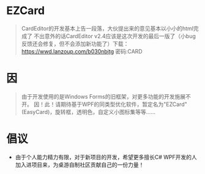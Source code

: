 # EZCard
> CardEditor的开发基本上告一段落，大伙提出来的意见基本以小小的html完成了
> 不出意外的话CardEditor v2.4应该是这次开发的最后一版了（小bug反馈还会修复，但不会添加新功能了）下载：https://wwd.lanzoup.com/b030nbjtg 密码:CARD 

# 因
> 由于开发使用的是Windows Forms的旧框架，对更多功能的开发施展不开。
> 因！此！请期待基于WPF的同类型优化软件，暂定名为"EZCard"(EasyCard)，旋转框，透明色，自定义小图标集等等......

# 倡议
* 由于个人能力精力有限，对于新项目的开发，希望更多擅长C# WPF开发的人加入进项目来，为桌游自制社区贡献自己的一份力量！


